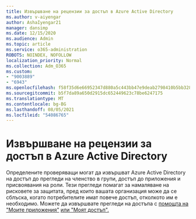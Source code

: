 ```yaml
---
title: Извършване на рецензии за достъп в Azure Active Directory
ms.author: v-aiyengar
author: AshaIyengar21
manager: dansimp
ms.date: 12/15/2020
ms.audience: Admin
ms.topic: article
ms.service: o365-administration
ROBOTS: NOINDEX, NOFOLLOW
localization_priority: Normal
ms.collection: Adm_O365
ms.custom:
- "9003889"
- "6943"
ms.openlocfilehash: f58f35d6e66952347d880a5c443bb47e9deab2798410b5bb32895667572f1f58
ms.sourcegitcommit: b5f7da89a650d2915dc652449623c78be6247175
ms.translationtype: MT
ms.contentlocale: bg-BG
ms.lasthandoff: 08/05/2021
ms.locfileid: "54086765"
---
```

# <a name="perform-access-reviews-in-azure-active-directory"></a>Извършване на рецензии за достъп в Azure Active Directory

Определените проверяващи могат да извършват Azure Active Directory на достъп до прегледи на членство в групи, достъп до приложения и присвоявания на роли. Тези прегледи помагат за намаляване на рисковете за защитата, пред които вашата организация може да се сблъска, когато потребителите имат повече достъп, отколкото им е необходимо. Можете да извършвате прегледи на достъпа с [помощта на "Моите приложения"](https://go.microsoft.com/fwlink/?linkid=2134605) [или "Моят достъп".](https://go.microsoft.com/fwlink/?linkid=2134505)